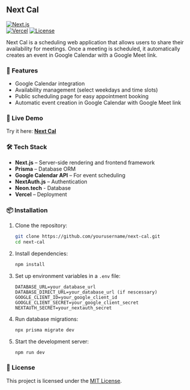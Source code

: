 ## Next Cal

[![Next.js](https://img.shields.io/badge/Next.js-000?logo=nextdotjs&logoColor=white)](https://nextjs.org/)  
[![Vercel](https://img.shields.io/badge/Deployed%20on-Vercel-black?logo=vercel)](https://next-cal.vercel.app/)
[![License](https://img.shields.io/badge/License-MIT-green.svg)](LICENSE)

Next Cal is a scheduling web application that allows users to share their availability for meetings. Once a meeting is scheduled, it automatically creates an event in Google Calendar with a Google Meet link.

### 🚀 Features

- Google Calendar integration  
- Availability management (select weekdays and time slots)  
- Public scheduling page for easy appointment booking  
- Automatic event creation in Google Calendar with Google Meet link  

### 🔗 Live Demo

Try it here: **[Next Cal](https://next-cal.vercel.app/)**

### 🛠️ Tech Stack

- **Next.js** – Server-side rendering and frontend framework  
- **Prisma** – Database ORM  
- **Google Calendar API** – For event scheduling  
- **NextAuth.js** – Authentication  
- **Neon.tech** - Database
- **Vercel** – Deployment  

### 📦 Installation

1. Clone the repository:

   ```sh
   git clone https://github.com/yourusername/next-cal.git
   cd next-cal
   ```

2. Install dependencies:

   ```sh
   npm install
   ```

3. Set up environment variables in a `.env` file:

   ```env
   DATABASE_URL=your_database_url
   DATABASE_DIRECT_URL=your_database_url (if nescessary)
   GOOGLE_CLIENT_ID=your_google_client_id
   GOOGLE_CLIENT_SECRET=your_google_client_secret
   NEXTAUTH_SECRET=your_nextauth_secret
   ```

4. Run database migrations:

   ```sh
   npx prisma migrate dev
   ```

5. Start the development server:

   ```sh
   npm run dev
   ```

### 📄 License
This project is licensed under the [MIT License](LICENSE).
